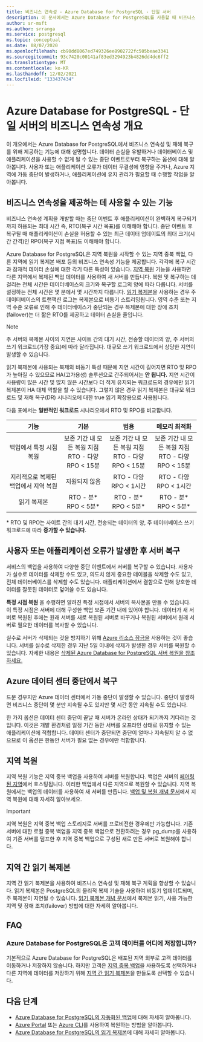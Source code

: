 ```yaml
---
title: 비즈니스 연속성 - Azure Database for PostgreSQL - 단일 서버
description: 이 문서에서는 Azure Database for PostgreSQL를 사용할 때 비즈니스 연속성(지정 시간 복원, 데이터 센터 중단, 지역 복원, 복제본)을 설명합니다.
author: sr-msft
ms.author: srranga
ms.service: postgresql
ms.topic: conceptual
ms.date: 08/07/2020
ms.openlocfilehash: cb90dd8067ed749326ee8902722fc505beae3341
ms.sourcegitcommit: 93c7420c00141af83ed3294923b4826dd4dc6ff2
ms.translationtype: MT
ms.contentlocale: ko-KR
ms.lasthandoff: 12/02/2021
ms.locfileid: "133437434"
---
```

# <a name="overview-of-business-continuity-with-azure-database-for-postgresql---single-server"></a>Azure Database for PostgreSQL - 단일 서버의 비즈니스 연속성 개요

이 개요에서는 Azure Database for PostgreSQL에서 비즈니스 연속성 및 재해 복구를 위해 제공하는 기능에 대해 설명합니다. 데이터 손실을 유발하거나 데이터베이스 및 애플리케이션을 사용할 수 없게 될 수 있는 중단 이벤트로부터 복구하는 옵션에 대해 알아봅니다. 사용자 또는 애플리케이션 오류가 데이터 무결성에 영향을 주거나, Azure 지역에 가동 중단이 발생하거나, 애플리케이션에 유지 관리가 필요할 때 수행할 작업을 알아봅니다.

## <a name="features-that-you-can-use-to-provide-business-continuity"></a>비즈니스 연속성을 제공하는 데 사용할 수 있는 기능

비즈니스 연속성 계획을 개발할 때는 중단 이벤트 후 애플리케이션이 완벽하게 복구되기까지 허용되는 최대 시간 즉, RTO(복구 시간 목표)를 이해해야 합니다. 중단 이벤트 후 복구될 때 애플리케이션이 손실을 허용할 수 있는 최근 데이터 업데이트의 최대 크기(시간 간격)인 RPO(복구 지점 목표)도 이해해야 합니다.

Azure Database for PostgreSQL은 지역 복원을 시작할 수 있는 지역 중복 백업, 다른 지역에 읽기 복제본 배포 등의 비즈니스 연속성 기능을 제공합니다. 각각에 복구 시간과 잠재적 데이터 손실에 대한 각기 다른 특성이 있습니다. [지역 복원](concepts-backup.md) 기능을 사용하면 다른 지역에서 복제된 백업 데이터를 사용하여 새 서버를 만듭니다. 복원 및 복구하는 데 걸리는 전체 시간은 데이터베이스의 크기와 복구할 로그의 양에 따라 다릅니다. 서버를 설정하는 전체 시간은 몇 분에서 몇 시간까지 다릅니다. [읽기 복제본](concepts-read-replicas.md)을 사용하는 경우 주 데이터베이스의 트랜잭션 로그는 복제본으로 비동기 스트리밍됩니다. 영역 수준 또는 지역 수준 오류로 인해 주 데이터베이스가 중단되는 경우 복제본에 대한 장애 조치(failover)는 더 짧은 RTO를 제공하고 데이터 손실을 줄입니다.

> [!NOTE]
> 주 서버와 복제본 사이의 지연은 사이트 간의 대기 시간, 전송할 데이터의 양, 주 서버의 쓰기 워크로드(가장 중요)에 따라 달라집니다. 대규모 쓰기 워크로드에서 상당한 지연이 발생할 수 있습니다. 
>
> 읽기 복제본에 사용되는 복제의 비동기 특성 때문에 지연 시간이 길어지면 RTO 및 RPO가 높아질 수 있으므로 HA(고가용성) 솔루션으로 간주되어서는 **안 됩니다.** 지연 시간이 사용량이 많은 시간 및 많지 않은 시간보다 더 적게 유지되는 워크로드의 경우에만 읽기 복제본이 HA 대체 역할을 할 수 있습니다. 그렇지 않은 경우 읽기 복제본은 대규모 워크로드 및 재해 복구(DR) 시나리오에 대한 true 읽기 확장용으로 사용됩니다.

다음 표에서는 **일반적인 워크로드** 시나리오에서 RTO 및 RPO를 비교합니다.

| **기능** | **기본** | **범용** | **메모리 최적화** |
| :------------: | :-------: | :-----------------: | :------------------: |
| 백업에서 특정 시점 복원 | 보존 기간 내 모든 복원 지점 <br/> RTO - 다양 <br/>RPO < 15분| 보존 기간 내 모든 복원 지점 <br/> RTO - 다양 <br/>RPO < 15분 | 보존 기간 내 모든 복원 지점 <br/> RTO - 다양 <br/>RPO < 15분 |
| 지리적으로 복제된 백업에서 지역 복원 | 지원되지 않음 | RTO - 다양 <br/>RPO < 1시간 | RTO - 다양 <br/>RPO < 1시간 |
| 읽기 복제본 | RTO - 분* <br/>RPO < 5분* | RTO - 분* <br/>RPO < 5분*| RTO - 분* <br/>RPO < 5분*|

 \* RTO 및 RPO는 사이트 간의 대기 시간, 전송되는 데이터의 양, 주 데이터베이스 쓰기 워크로드에 따라 **증가할 수 있습니다**. 

## <a name="recover-a-server-after-a-user-or-application-error"></a>사용자 또는 애플리케이션 오류가 발생한 후 서버 복구

서비스의 백업을 사용하여 다양한 중단 이벤트에서 서버를 복구할 수 있습니다. 사용자가 실수로 데이터를 삭제할 수도 있고, 의도치 않게 중요한 테이블을 삭제할 수도 있고, 전체 데이터베이스를 삭제할 수도 있습니다. 애플리케이션에서 결함으로 인해 양호한 데이터를 잘못된 데이터로 덮어쓸 수도 있습니다.

**특정 시점 복원** 을 수행하면 알려진 특정 시점에서 서버의 복사본을 만들 수 있습니다. 이 특정 시점은 서버에 대해 구성한 백업 보존 기간 내에 있어야 합니다. 데이터가 새 서버로 복원된 후에는 원래 서버를 새로 복원된 서버로 바꾸거나 복원된 서버에서 원래 서버로 필요한 데이터를 복사할 수 있습니다.

실수로 서버가 삭제되는 것을 방지하기 위해 [Azure 리소스 잠금을](../azure-resource-manager/management/lock-resources.md) 사용하는 것이 좋습니다. 서버를 실수로 삭제한 경우 지난 5일 이내에 삭제가 발생한 경우 서버를 복원할 수 있습니다. 자세한 내용은 [삭제된 Azure Database for PostgreSQL 서버 복원을 참조하세요.](howto-restore-dropped-server.md)

## <a name="recover-from-an-azure-data-center-outage"></a>Azure 데이터 센터 중단에서 복구

드문 경우지만 Azure 데이터 센터에서 가동 중단이 발생할 수 있습니다. 중단이 발생하면 비즈니스 중단이 몇 분만 지속될 수도 있지만 몇 시간 동안 지속될 수도 있습니다.

한 가지 옵션은 데이터 센터 중단이 끝날 때 서버가 온라인 상태가 되기까지 기다리는 것입니다. 이것은 개발 환경처럼 일정 기간 동안 서버를 오프라인 상태로 유지할 수 있는 애플리케이션에 적합합니다. 데이터 센터가 중단되면 중단이 얼마나 지속될지 알 수 없으므로 이 옵션은 한동안 서버가 필요 없는 경우에만 적합합니다.

## <a name="geo-restore"></a>지역 복원

지역 복원 기능은 지역 중복 백업을 사용하여 서버를 복원합니다. 백업은 서버의 [페어링된 지역](../availability-zones/cross-region-replication-azure.md)에서 호스팅됩니다. 이러한 백업에서 다른 지역으로 복원할 수 있습니다. 지역 복원에서는 백업의 데이터를 사용하여 새 서버를 만듭니다. [백업 및 복원 개념 문서](concepts-backup.md)에서 지역 복원에 대해 자세히 알아보세요.

> [!IMPORTANT]
> 지역 복원은 지역 중복 백업 스토리지로 서버를 프로비전한 경우에만 가능합니다. 기존 서버에 대한 로컬 중복 백업을 지역 중복 백업으로 전환하려는 경우 pg_dump를 사용하여 기존 서버를 덤프한 후 지역 중복 백업으로 구성된 새로 만든 서버로 복원해야 합니다.

## <a name="cross-region-read-replicas"></a>지역 간 읽기 복제본
지역 간 읽기 복제본을 사용하여 비즈니스 연속성 및 재해 복구 계획을 향상할 수 있습니다. 읽기 복제본은 PostgreSQL의 물리적 복제 기술을 사용하여 비동기 업데이트되며, 주 복제본이 지연될 수 있습니다. [읽기 복제본 개념 문서](concepts-read-replicas.md)에서 복제본 읽기, 사용 가능한 지역 및 장애 조치(failover) 방법에 대한 자세히 알아봅니다. 

## <a name="faq"></a>FAQ
### <a name="where-does-azure-database-for-postgresql-store-customer-data"></a>Azure Database for PostgreSQL은 고객 데이터를 어디에 저장합니까?
기본적으로 Azure Database for PostgreSQL은 배포된 지역 외부로 고객 데이터를 이동하거나 저장하지 않습니다. 하지만 고객은 [지역 중복 백업](concepts-backup.md#backup-redundancy-options)을 사용하도록 선택하거나 다른 지역에 데이터를 저장하기 위해 [지역 간 읽기 복제본](concepts-read-replicas.md#cross-region-replication)을 만들도록 선택할 수 있습니다.


## <a name="next-steps"></a>다음 단계
- [Azure Database for PostgreSQL의 자동화된 백업](concepts-backup.md)에 대해 자세히 알아봅니다. 
- [Azure Portal](howto-restore-server-portal.md) 또는 [Azure CLI](howto-restore-server-cli.md)를 사용하여 복원하는 방법을 알아봅니다.
- [Azure Database for PostgreSQL의 읽기 복제본](concepts-read-replicas.md)에 대해 자세히 알아봅니다.

